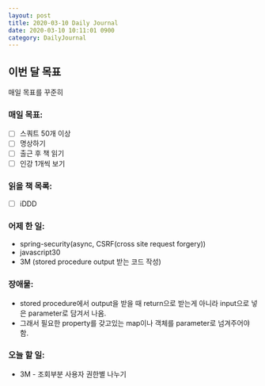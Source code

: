 ```yaml
---
layout: post
title: 2020-03-10 Daily Journal
date: 2020-03-10 10:11:01 0900
category: DailyJournal
---
```


## 이번 달 목표
매일 목표를 꾸준히

### 매일 목표:
- [ ] 스쿼트 50개 이상
- [ ] 명상하기
- [ ] 출근 후 책 읽기
- [ ] 인강 1개씩 보기

### 읽을 책 목록:
- [ ] iDDD

### 어제 한 일:
* spring-security(async, CSRF(cross site request forgery))
* javascript30
* 3M (stored procedure output 받는 코드 작성)

### 장애물:
* stored procedure에서 output을 받을 때 return으로 받는게 아니라 input으로 넣은 parameter로 담겨서 나옴.
* 그래서 필요한 property를 갖고있는 map이나 객체를 parameter로 넘겨주어야 함.

### 오늘 할 일:
* 3M - 조회부분 사용자 권한별 나누기